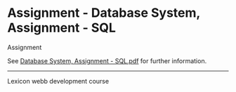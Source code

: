 # Assignment - Database System, Assignment - SQL

Assignment

See [Database System, Assignment - SQL.pdf](./Assignments/[Database%20System,%20Assignment%20-%20SQL.pdf) for further information.

---
Lexicon webb development course